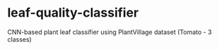 # leaf-quality-classifier
CNN-based plant leaf classifier using PlantVillage dataset (Tomato - 3 classes)
